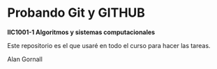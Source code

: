 # Probando Git y GITHUB

**IIC1001-1 Algoritmos y sistemas computacionales**

Este repositorio es el que usaré en todo el curso para hacer las tareas.

Alan Gornall

